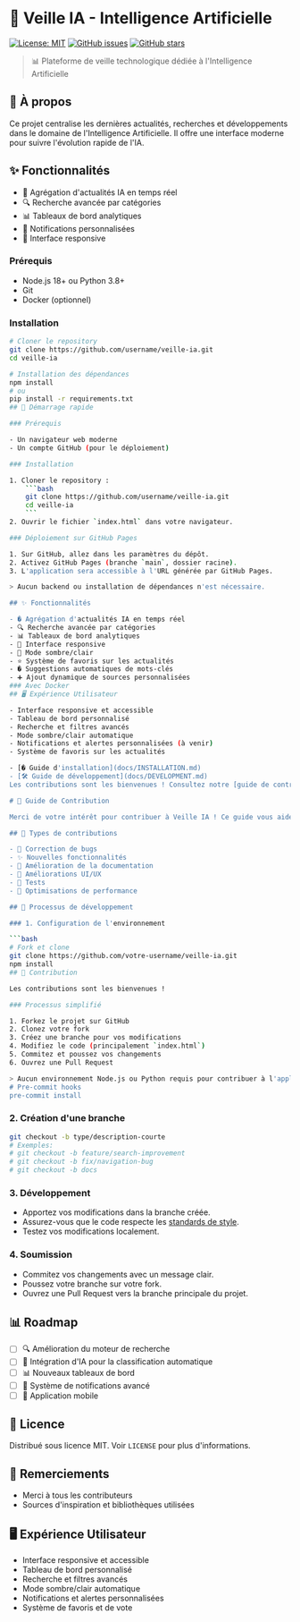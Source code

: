 # 🤖 Veille IA - Intelligence Artificielle

[![License: MIT](https://img.shields.io/badge/License-MIT-yellow.svg)](https://opensource.org/licenses/MIT)
[![GitHub issues](https://img.shields.io/github/issues/username/veille-ia)](https://github.com/username/veille-ia/issues)
[![GitHub stars](https://img.shields.io/github/stars/username/veille-ia)](https://github.com/username/veille-ia/stargazers)

> 📊 Plateforme de veille technologique dédiée à l'Intelligence Artificielle

## 🎯 À propos

Ce projet centralise les dernières actualités, recherches et développements dans le domaine de l'Intelligence Artificielle. Il offre une interface moderne pour suivre l'évolution rapide de l'IA.

## ✨ Fonctionnalités

- 📰 Agrégation d'actualités IA en temps réel
- 🔍 Recherche avancée par catégories
- 📊 Tableaux de bord analytiques
- 🔔 Notifications personnalisées
- 📱 Interface responsive

### Prérequis

- Node.js 18+ ou Python 3.8+
- Git
- Docker (optionnel)

### Installation

```bash
# Cloner le repository
git clone https://github.com/username/veille-ia.git
cd veille-ia

# Installation des dépendances
npm install
# ou
pip install -r requirements.txt
## 🚀 Démarrage rapide

### Prérequis

- Un navigateur web moderne
- Un compte GitHub (pour le déploiement)

### Installation

1. Cloner le repository :
	```bash
	git clone https://github.com/username/veille-ia.git
	cd veille-ia
	```
2. Ouvrir le fichier `index.html` dans votre navigateur.

### Déploiement sur GitHub Pages

1. Sur GitHub, allez dans les paramètres du dépôt.
2. Activez GitHub Pages (branche `main`, dossier racine).
3. L'application sera accessible à l'URL générée par GitHub Pages.

> Aucun backend ou installation de dépendances n'est nécessaire.

## ✨ Fonctionnalités

- � Agrégation d'actualités IA en temps réel
- 🔍 Recherche avancée par catégories
- 📊 Tableaux de bord analytiques
- 📱 Interface responsive
- 🌙 Mode sombre/clair
- ⭐ Système de favoris sur les actualités
- � Suggestions automatiques de mots-clés
- ➕ Ajout dynamique de sources personnalisées
### Avec Docker
## 🖥️ Expérience Utilisateur

- Interface responsive et accessible
- Tableau de bord personnalisé
- Recherche et filtres avancés
- Mode sombre/clair automatique
- Notifications et alertes personnalisées (à venir)
- Système de favoris sur les actualités

- [� Guide d'installation](docs/INSTALLATION.md)
- [🛠️ Guide de développement](docs/DEVELOPMENT.md)
Les contributions sont les bienvenues ! Consultez notre [guide de contribution](CONTRIBUTING.md).

# 🤝 Guide de Contribution

Merci de votre intérêt pour contribuer à Veille IA ! Ce guide vous aidera à démarrer.

## 🎯 Types de contributions

- 🐛 Correction de bugs
- ✨ Nouvelles fonctionnalités
- 📝 Amélioration de la documentation
- 🎨 Améliorations UI/UX
- 🧪 Tests
- 🔧 Optimisations de performance

## 🚀 Processus de développement

### 1. Configuration de l'environnement

```bash
# Fork et clone
git clone https://github.com/votre-username/veille-ia.git
npm install
## 🤝 Contribution

Les contributions sont les bienvenues !

### Processus simplifié

1. Forkez le projet sur GitHub
2. Clonez votre fork
3. Créez une branche pour vos modifications
4. Modifiez le code (principalement `index.html`)
5. Commitez et poussez vos changements
6. Ouvrez une Pull Request

> Aucun environnement Node.js ou Python requis pour contribuer à l'application statique.
# Pre-commit hooks
pre-commit install
```

### 2. Création d'une branche

```bash
git checkout -b type/description-courte
# Exemples:
# git checkout -b feature/search-improvement
# git checkout -b fix/navigation-bug
# git checkout -b docs
```

### 3. Développement

- Apportez vos modifications dans la branche créée.
- Assurez-vous que le code respecte les [standards de style](docs/STYLE_GUIDE.md).
- Testez vos modifications localement.

### 4. Soumission

- Commitez vos changements avec un message clair.
- Poussez votre branche sur votre fork.
- Ouvrez une Pull Request vers la branche principale du projet.

## 📊 Roadmap

- [ ] 🔍 Amélioration du moteur de recherche
- [ ] 🤖 Intégration d'IA pour la classification automatique
- [ ] 📊 Nouveaux tableaux de bord
- [ ] 🔔 Système de notifications avancé
- [ ] 📱 Application mobile

## 📄 Licence

Distribué sous licence MIT. Voir `LICENSE` pour plus d'informations.



## 🙏 Remerciements

- Merci à tous les contributeurs
- Sources d'inspiration et bibliothèques utilisées

## 🖥️ Expérience Utilisateur

- Interface responsive et accessible
- Tableau de bord personnalisé
- Recherche et filtres avancés
- Mode sombre/clair automatique
- Notifications et alertes personnalisées
- Système de favoris et de vote
